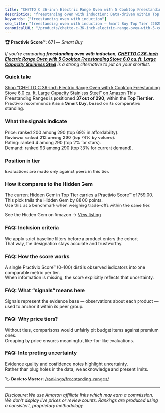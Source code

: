 ```yaml
---
title: "CHETTO C 36-inch Electric Range Oven with 5 Cooktop Freestanding Stove 6.0 cu. ft. Large Capacity Stainless Steel"
description: "freestanding oven with induction: Data-driven within Top Tier ranking using the Practivio Score™. Positioned by quality, value, demand, findability, momentum."
keywords: ["freestanding oven with induction"]
seo_title: "freestanding oven with induction — Smart Buy Top Tier (2025)"
canonicalURL: "/products/chetto-c-36-inch-electric-range-oven-with-5-cooktop-freestanding-stove-60-cu-ft-large-capacity-stainless-steel-B0F1LKRLSB/"
---
```


**🏆 Practivio Score™:** 671 — _Smart Buy_


*If you're comparing **freestanding oven with induction**, **[CHETTO C 36-inch Electric Range Oven with 5 Cooktop Freestanding Stove 6.0 cu. ft. Large Capacity Stainless Steel](https://www.amazon.com/dp/B0F1LKRLSB?tag=practivio-20)** is a strong alternative to put on your shortlist.*
### Quick take
[Shop “CHETTO C 36-inch Electric Range Oven with 5 Cooktop Freestanding Stove 6.0 cu. ft. Large Capacity Stainless Steel” on Amazon](https://www.amazon.com/dp/B0F1LKRLSB?tag=practivio-20)
This Freestanding Ranges is positioned **37 out of 290**, within the **Top Tier tier**.  
Practivio recommends it as a **Smart Buy**, based on its comparative standing.

### What the signals indicate
Price: ranked 200 among 290 (top 69% in affordability).  
Reviews: ranked 212 among 290 (top 74% by volume).  
Rating: ranked 4 among 290 (top 2% for stars).  
Demand: ranked 93 among 290 (top 33% for current demand).

### Position in tier
Evaluations are made only against peers in this tier.

### How it compares to the Hidden Gem
The current Hidden Gem in Top Tier carries a Practivio Score™ of 759.00.  
This pick trails the Hidden Gem by 88.00 points.  
Use this as a benchmark when weighing trade-offs within the same tier.  

See the Hidden Gem on Amazon → [View listing](https://www.amazon.com/dp/B07MYBQKDX?tag=practivio-20)

### FAQ: Inclusion criteria
We apply strict baseline filters before a product enters the cohort.  
That way, the designation stays accurate and trustworthy.

### FAQ: How the score works
A single Practivio Score™ (0–100) distills observed indicators into one comparable metric per tier.  
When information is missing, the score explicitly reflects that uncertainty.

### FAQ: What “signals” means here
Signals represent the evidence base — observations about each product — used to anchor it within its peer group.

### FAQ: Why price tiers?
Without tiers, comparisons would unfairly pit budget items against premium ones.  
Grouping by price ensures meaningful, like-for-like evaluations.

### FAQ: Interpreting uncertainty
Evidence quality and confidence notes highlight uncertainty.  
Rather than plug holes in the data, we acknowledge and present limits.


🏷️ **Back to Master:** [/rankings/freestanding-ranges/](/rankings/freestanding-ranges/)

---
_Disclosure: We use Amazon affiliate links which may earn a commission. We don’t display live prices or review counts. Rankings are produced using a consistent, proprietary methodology._
